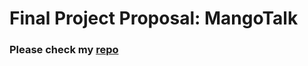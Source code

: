 # Final Project Proposal: MangoTalk
### Please check my [repo](https://github.com/bk00119/chat_app)

